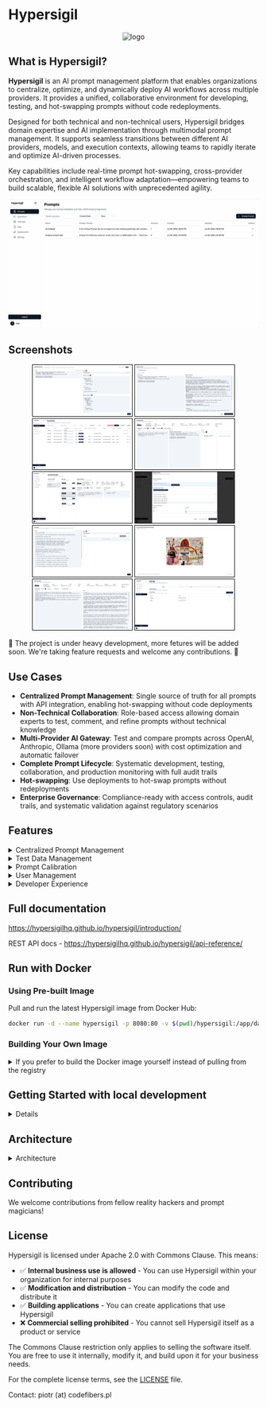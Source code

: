 # Hypersigil

<p align="center">
<img width="116" height="114" alt="logo" src="https://github.com/user-attachments/assets/929a4eee-e990-4f65-ba0e-aee2384924f7" />
</p>

## What is Hypersigil?

**Hypersigil** is an AI prompt management platform that enables organizations to centralize, optimize, and dynamically deploy AI workflows across multiple providers. It provides a unified, collaborative environment for developing, testing, and hot-swapping prompts without code redeployments.

Designed for both technical and non-technical users, Hypersigil bridges domain expertise and AI implementation through multimodal prompt management. It supports seamless transitions between different AI providers, models, and execution contexts, allowing teams to rapidly iterate and optimize AI-driven processes.

Key capabilities include real-time prompt hot-swapping, cross-provider orchestration, and intelligent workflow adaptation—empowering teams to build scalable, flexible AI solutions with unprecedented agility.

![](docs/mov/demo.webp)

## Screenshots
<p align="center">
<a href="docs/images/prompt-view.png" target="_blank"><img width="200" alt="Prompt view" src="docs/images/min/prompt-view.png" style="border:1px solid black; margin:0px;"/></a>
<a href="docs/images/prompt-calibration.png" target="_blank"><img width="200" alt="Settings" src="docs/images/min/prompt-calibration.png" style="border:1px solid black; margin: 0px;" /></a>
<a href="docs/images/execution-list.png" target="_blank"><img width="200" alt="Settings" src="docs/images/min/execution-list.png" style="border:1px solid black; margin: 0px;" /></a>
<a href="docs/images/execution-details.png" target="_blank"><img width="200" alt="Settings" src="docs/images/min/execution-details.png" style="border:1px solid black; margin: 0px;" /></a>
<a href="docs/images/execution-bundles.png" target="_blank"><img width="200" alt="Settings" src="docs/images/min/execution-bundles.png" style="border:1px solid black; margin: 0px;" /></a>
<a href="docs/images/schedule-execution.png" target="_blank"><img width="200" alt="Settings" src="docs/images/min/schedule-execution.png" style="border:1px solid black; margin: 0px;" /></a>
<a href="docs/images/art-crit-prompt.png" target="_blank"><img width="200" alt="Settings" src="docs/images/min/art-crit-prompt.png" style="border:1px solid black; margin: 0px;" /></a>
<a href="docs/images/art-crit-file.png" target="_blank"><img width="200" alt="Settings" src="docs/images/min/art-crit-file.png" style="border:1px solid black; margin: 0px;" /></a>
<a href="docs/images/art-crit-execution.png" target="_blank"><img width="200" alt="Settings" src="docs/images/min/art-crit-execution.png" style="border:1px solid black; margin: 0px;" /></a>
<a href="docs/images/settings.png" target="_blank"><img width="200" alt="Settings" src="docs/images/min/settings.png" style="border:1px solid black; margin: 0px;" /></a>
</p>

🚧 The project is under heavy development, more fetures will be added soon. We're taking feature requests and welcome any contributions. 🚧

## Use Cases

- **Centralized Prompt Management**: Single source of truth for all prompts with API integration, enabling hot-swapping without code deployments
- **Non-Technical Collaboration**: Role-based access allowing domain experts to test, comment, and refine prompts without technical knowledge
- **Multi-Provider AI Gateway**: Test and compare prompts across OpenAI, Anthropic, Ollama (more providers soon) with cost optimization and automatic failover
- **Complete Prompt Lifecycle**: Systematic development, testing, collaboration, and production monitoring with full audit trails
- **Hot-swapping**: Use deployments to hot-swap prompts without redeployments
- **Enterprise Governance**: Compliance-ready with access controls, audit trails, and systematic validation against regulatory scenarios

## Features

<details>

<summary>Centralized Prompt Management</summary>

- **Single Source of Truth**: All prompts managed outside codebases
- **Version Control**: Track prompt evolution without Git commits
- **Template Variables**: Dynamic prompts with Mustache templating
- **API Integration**: Hot-swapping prompts without code deployments

<summary>Prompt Execution System</summary>

- **Multi-Provider Support**: Execute prompts across Ollama, OpenAI, Anthropic, and other AI providers
- **Asynchronous Processing**: Background execution with real-time status tracking
- **Provider Health Monitoring**: Automatic failover and health checking
- **Execution Bundles**: Organize and track related prompt executions

</details>

<details>
<summary>Test Data Management</summary>

- **Systematic Testing**: Create test data groups for comprehensive prompt validation
- **Batch Execution**: Run prompts against multiple test cases simultaneously
- **Data Import**: Import test datasets from various formats (csv, markdown, json)
- **Result Analysis**: Compare outcomes across different test scenarios

</details>
<details>
<summary>Prompt Calibration</summary>

- **Intelligent Adjustment**: AI-powered prompt refinement based on execution results
- **Comment System**: Collaborative feedback and analysis of prompt performance
- **Version Control**: Track prompt evolution and performance over time

</details>
<details>
<summary>User Management</summary>

- **Role-Based Access**: Admin, user, and viewer roles with appropriate permissions
- **Invitation System**: Secure user onboarding with invitation links
- **API Key Management**: Centralized management of AI provider credentials
- **Collaborative Workflows**: Team-based prompt development and testing

</details>
<details>
<summary>Developer Experience</summary>

- **RESTful Architecture**: Clean, well-documented API endpoints

</details>

## Full documentation

https://hypersigilhq.github.io/hypersigil/introduction/

REST API docs - https://hypersigilhq.github.io/hypersigil/api-reference/

## Run with Docker

### Using Pre-built Image

Pull and run the latest Hypersigil image from Docker Hub:

```bash
docker run -d --name hypersigil -p 8080:80 -v $(pwd)/hypersigil:/app/data --init codefibers/hypersigil:latest
```

### Building Your Own Image

<details><summary>If you prefer to build the Docker image yourself instead of pulling from the registry</summary>

### Prerequisites
- Node.js 18+ 
- npm or yarn
- (Optional) Ollama for local AI models

1. **Clone the repository**:
   ```bash
   git clone git@github.com:hypersigilhq/hypersigil.git
   cd hypersigil
   ```

2. **Run the build script**:
   ```bash
   ./build-docker.sh
   ```

   This script will:
   - Build the Vue.js frontend for production
   - Compile the TypeScript backend
   - Create a Docker image tagged as `codefibers/hypersigil:latest`
   - Provide you with ready-to-use run commands

3. **Run your locally built image**:
   ```bash
   # Run on port 8080
   docker run -d --name hypersigil -p 8080:80 -v $(pwd)/backend/.env:/app/.env -v $(pwd)/hypersigil:/app/data --init hypersigil:latest
   ```

### Docker Run Parameters Explained

- `-d`: Run container in detached mode (background)
- `--name hypersigil`: Assign a name to the container for easy management
- `-p 8080:8080`: Map host port 8080 to container port 80 (change first number for different host port)
- `-v $(pwd)/hypersigil:/app/data`: Mount data directory for persistent storage
- `--init`: Use proper init system for signal handling
</details>

## Getting Started with local development
<details><summary>Details</summary>

### Prerequisites
- Node.js 18+ 
- npm or yarn
- (Optional) Ollama for local AI models

### Installation

1. **Clone the repository**
   ```bash
   git clone <repository-url>
   cd hypersigil
   ```

2. **Install backend dependencies**
   ```bash
   cd backend
   npm install
   ```

3. **Install frontend dependencies**
   ```bash
   cd ../ui
   npm install
   ```

4. **Configure environment**
   ```bash
   cd ../backend
   cp .env.example .env
   # Edit .env with your configuration
   ```

5. **Start the development servers**
   
   Backend:
   ```bash
   cd backend
   npm run dev
   ```
   
   Frontend (in a new terminal):
   ```bash
   cd ui
   npm run dev
   ```

6. **Access the application**
   - Frontend: http://localhost:5173
   - Backend API: http://localhost:3000

</details>

## Architecture
<details>
<summary>Architecture</summary>

### Backend
- **Node.js/TypeScript**: Type-safe server implementation
- **Express.js**: RESTful API framework
- **SQLite**: Lightweight, embedded database
- **ts-typed-api**: Type-safe API definitions shared between frontend and backend

### Frontend
- **Vue 3**: Modern reactive framework with Composition API
- **TypeScript**: Full type safety across the application
- **Tailwind CSS**: Utility-first styling framework
- **shadcn/ui**: Beautiful, accessible component library

### AI Providers
- **Ollama**: Local AI model execution
- **OpenAI**: GPT models and embeddings
- **Anthropic**: Advanced reasoning and analysis
- **Extensible**: Plugin system for additional providers
</details>

## Contributing

We welcome contributions from fellow reality hackers and prompt magicians!


## License

Hypersigil is licensed under Apache 2.0 with Commons Clause. This means:

- ✅ **Internal business use is allowed** - You can use Hypersigil within your organization for internal purposes
- ✅ **Modification and distribution** - You can modify the code and distribute it
- ✅ **Building applications** - You can create applications that use Hypersigil
- ❌ **Commercial selling prohibited** - You cannot sell Hypersigil itself as a product or service

The Commons Clause restriction only applies to selling the software itself. You are free to use it internally, modify it, and build upon it for your business needs.

For the complete license terms, see the [LICENSE](LICENSE) file.

Contact: piotr (at) codefibers.pl
